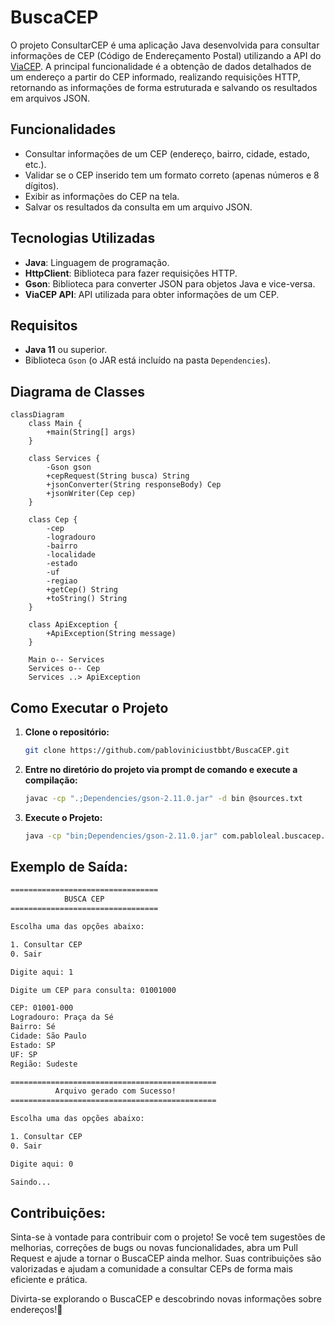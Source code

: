 # BuscaCEP

O projeto ConsultarCEP é uma aplicação Java desenvolvida para consultar informações de CEP (Código de Endereçamento Postal) utilizando a API do [ViaCEP](https://viacep.com.br/). A principal funcionalidade é a obtenção de dados detalhados de um endereço a partir do CEP informado, realizando requisições HTTP, retornando as informações de forma estruturada e salvando os resultados em arquivos JSON.

## Funcionalidades

- Consultar informações de um CEP (endereço, bairro, cidade, estado, etc.).
- Validar se o CEP inserido tem um formato correto (apenas números e 8 dígitos).
- Exibir as informações do CEP na tela.
- Salvar os resultados da consulta em um arquivo JSON.

## Tecnologias Utilizadas

- **Java**: Linguagem de programação.
- **HttpClient**: Biblioteca para fazer requisições HTTP.
- **Gson**: Biblioteca para converter JSON para objetos Java e vice-versa.
- **ViaCEP API**: API utilizada para obter informações de um CEP.

## Requisitos

- **Java 11** ou superior.
- Biblioteca `Gson` (o JAR está incluído na pasta `Dependencies`).

## Diagrama de Classes

```mermaid
classDiagram
    class Main {
        +main(String[] args)
    }

    class Services {
        -Gson gson
        +cepRequest(String busca) String
        +jsonConverter(String responseBody) Cep
        +jsonWriter(Cep cep)
    }

    class Cep {
        -cep
        -logradouro
        -bairro
        -localidade
        -estado
        -uf
        -regiao
        +getCep() String
        +toString() String
    }

    class ApiException {
        +ApiException(String message)
    }

    Main o-- Services
    Services o-- Cep
    Services ..> ApiException
```

## Como Executar o Projeto

1. **Clone o repositório:**
   ```bash
   git clone https://github.com/pabloviniciustbbt/BuscaCEP.git
   ```
2. **Entre no diretório do projeto via prompt de comando e execute a compilação:**
   ```bash
   javac -cp ".;Dependencies/gson-2.11.0.jar" -d bin @sources.txt
   ````
3. **Execute o Projeto:**
   ```bash
   java -cp "bin;Dependencies/gson-2.11.0.jar" com.pabloleal.buscacep.Main
   ```
   

## Exemplo de Saída:

```bash
=================================
            BUSCA CEP    
=================================

Escolha uma das opções abaixo:

1. Consultar CEP
0. Sair

Digite aqui: 1

Digite um CEP para consulta: 01001000

CEP: 01001-000
Logradouro: Praça da Sé
Bairro: Sé
Cidade: São Paulo
Estado: SP
UF: SP
Região: Sudeste

==============================================
          Arquivo gerado com Sucesso!
==============================================

Escolha uma das opções abaixo:

1. Consultar CEP
0. Sair

Digite aqui: 0

Saindo...
```

## Contribuições:

Sinta-se à vontade para contribuir com o projeto! Se você tem sugestões de melhorias, correções de bugs ou novas funcionalidades, abra um Pull Request e ajude a tornar o BuscaCEP ainda melhor. Suas contribuições são valorizadas e ajudam a comunidade a consultar CEPs de forma mais eficiente e prática.

Divirta-se explorando o BuscaCEP e descobrindo novas informações sobre endereços!📍
